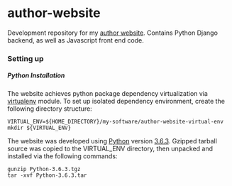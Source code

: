 # author-website

Development repository for my [author website](http://jeremybruceadams.com/). Contains Python Django backend, as well as Javascript front end code.

### Setting up

##### Python Installation

The website achieves python package dependency virtualization via [virtualenv](https://virtualenv.pypa.io/en/stable/) module. To set up isolated dependency environment, create the following directory structure:
```
VIRTUAL_ENV=${HOME_DIRECTORY}/my-software/author-website-virtual-env
mkdir ${VIRTUAL_ENV}
```

The website was developed using [Python](https://www.python.org/) version [3.6.3](https://www.python.org/downloads/release/python-363/). Gzipped tarball source was copied to the VIRTUAL_ENV directory, then unpacked and installed via the following commands:
```
gunzip Python-3.6.3.tgz
tar -xvf Python-3.6.3.tar
```
